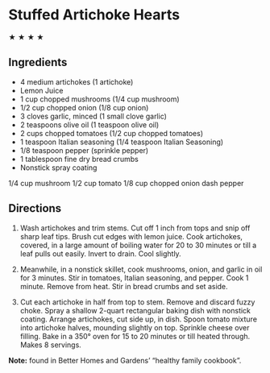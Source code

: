 # Stuffed Artichoke Hearts #

&#9733; &#9733; &#9733; &#9733;

## Ingredients ##

- 4 medium artichokes (1 artichoke)
- Lemon Juice
- 1 cup chopped mushrooms (1/4 cup mushroom)
- 1/2 cup chopped onion (1/8 cup onion)
- 3 cloves garlic, minced (1 small clove garlic)
- 2 teaspoons olive oil (1 teaspoon olive oil)
- 2 cups chopped tomatoes (1/2 cup chopped tomatoes)
- 1 teaspoon Italian seasoning (1/4 teaspoon Italian Seasoning)
- 1/8 teaspoon pepper (sprinkle pepper)
- 1 tablespoon fine dry bread crumbs
- Nonstick spray coating

1/4 cup mushroom
1/2 cup tomato
1/8 cup chopped onion
dash pepper

## Directions ##

1. Wash artichokes and trim stems. Cut off 1 inch from tops and snip off sharp leaf tips.  Brush cut edges with lemon juice.  Cook artichokes, covered, in a large amount of boiling water for 20 to 30 minutes or till a leaf pulls out easily. Invert to drain.  Cool slightly.

2. Meanwhile, in a nonstick skillet, cook mushrooms, onion, and garlic in oil for 3 minutes.  Stir in tomatoes, Italian seasoning, and pepper.  Cook 1 minute.  Remove from heat.  Stir in bread crumbs and set aside.

3. Cut each artichoke in half from top to stem.  Remove and discard fuzzy choke.  Spray a shallow 2-quart rectangular baking dish with nonstick coating.  Arrange artichokes, cut side up, in dish.  Spoon tomato mixture into artichoke halves, mounding slightly on top.  Sprinkle cheese over filling.  Bake in a 350° oven for 15 to 20 minutes or till heated through. Makes 8 servings.

__Note:__ found in Better Homes and Gardens’ “healthy family cookbook”.
